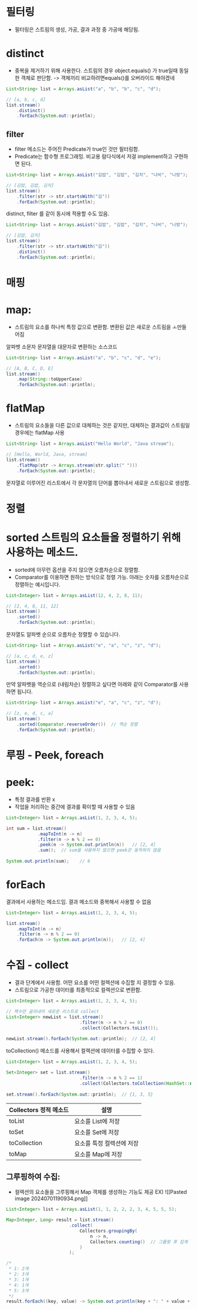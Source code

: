 # 필터링
- 필터링은 스트림의 생성, 가공, 결과 과정 중 가공에 해당됨.

# distinct
- 중복을 제거하기 위해 사용한다. 스트림의 경우 object.equals() 가 true일때 동일한 객체로 판단함. -> 객체끼리 비교하려면equals()를 오버라이드 해야겠네
```java
List<String> list = Arrays.asList("a", "b", "b", "c", "d");

// [a, b, c, d]
list.stream()
	.distinct()
	.forEach(System.out::println);
```

## filter
- filter 메소드는 주어진 Predicate가 true인 것만 필터링함.
- Predicate는 함수형 프로그래밍. 비교용 람다식에서 저걸 implement하고 구현하면 된다.
```java
List<String> list = Arrays.asList("김밥", "김밥", "김치", "나비", "나방");

// [김밥, 김밥, 김치]
list.stream()
	.filter(str -> str.startsWith("김"))
	.forEach(System.out::println);
```
distinct, filter 를 같이 동시에 적용할 수도 있음.
```java
List<String> list = Arrays.asList("김밥", "김밥", "김치", "나비", "나방");

// [김밥, 김치]
list.stream()
	.filter(str -> str.startsWith("김"))
	.distinct()
	.forEach(System.out::println);
```


# 매핑
# map:
- 스트림의 요소를 하나씩 특정 값으로 변환함. 변환된 값은 새로운 스트림을 ㅗ만들어짐

알파벳 소문자 문자열을 대문자로 변환하는 소스코드
```java
List<String> list = Arrays.asList("a", "b", "c", "d", "e");

// [A, B, C, D, E]
list.stream()
	.map(String::toUpperCase)
	.forEach(System.out::println);
```
# flatMap
- 스트림의 요소들을 다른 값으로 대체하는 것은 같지만, 대체하는 결과값이 스트림일 경우에는 flatMap 사용

```java
List<String> list = Arrays.asList("Hello World", "Java stream");

// [Hello, World, Java, stream]
list.stream()
	.flatMap(str -> Arrays.stream(str.split(" ")))
	.forEach(System.out::println);
```
문자열로 이루어진 리스트에서 각 문자열의 단어를 뽑아내서 새로운 스트림으로 생성함.

# 정렬
# sorted 스트림의 요소들을 정렬하기 위해 사용하는 메소드.

- sorted에 아무런 옵션을 주지 않으면 오름차순으로 정렬함.
- Comparator를 이용하면 원하는 방식으로 정렬 가능.
아래는 숫자를 오름차순으로 정렬하는 예시입니다.

```java
List<Integer> list = Arrays.asList(12, 4, 2, 8, 11);

// [2, 4, 8, 11, 12]
list.stream()
	.sorted()
	.forEach(System.out::println);
```

문자열도 알파벳 순으로 오름차순 정렬할 수 있습니다.

```java
List<String> list = Arrays.asList("e", "a", "c", "z", "d");

// [a, c, d, e, z]
list.stream()
	.sorted()
	.forEach(System.out::println);
```

만약 알파벳을 역순으로 (내림차순) 정렬하고 싶다면 아래와 같이 Comparator를 사용하면 됩니다.

```java
List<String> list = Arrays.asList("e", "a", "c", "z", "d");

// [z, e, d, c, a]
list.stream()
	.sorted(Comparator.reverseOrder())  // 역순 정렬
	.forEach(System.out::println);
```

# 루핑 - Peek, foreach
# peek:
- 특정 결과를 반환 x
- 작업을 처리하는 중간에 결과를 확이할 때 사용할 수 있음
```java
List<Integer> list = Arrays.asList(1, 2, 3, 4, 5);

int sum = list.stream()
			.mapToInt(n -> n)
			.filter(n -> n % 2 == 0)
			.peek(n -> System.out.println(n))   // [2, 4]
			.sum();  // sum을 사용하지 않으면 peek은 동작하지 않음
			
System.out.println(sum);    // 6
```

# forEach
결과에서 사용하는 메소드임. 결과 메소드와 중복해서 사용할 수 없음
```java
List<Integer> list = Arrays.asList(1, 2, 3, 4, 5);

list.stream()
	.mapToInt(n -> n)
	.filter(n -> n % 2 == 0)
	.forEach(n -> System.out.println(n));   // [2, 4]
```

# 수집 - collect
- 결과 단계에서 사용함. 어떤 요소를 어떤 컬렉션에 수집할 지 결정할 수 있음.
- 스트림으로 가공한 데이터를 최종적으로 컬렉션으로 변환함.
```java
List<Integer> list = Arrays.asList(1, 2, 3, 4, 5);

// 짝수만 골라내어 새로운 리스트로 collect
List<Integer> newList = list.stream()
							.filter(n -> n % 2 == 0)
							.collect(Collectors.toList());
							
newList.stream().forEach(System.out::println);  // [2, 4]
```

toCollection() 메소드를 사용해서 컬렉션에 데이터를 수집할 수 있다.
```java
List<Integer> list = Arrays.asList(1, 2, 3, 4, 5);

Set<Integer> set = list.stream()
							.filter(n -> n % 2 == 1)
							.collect(Collectors.toCollection(HashSet::new));
							
set.stream().forEach(System.out::println);  // {1, 3, 5}
```

| Collectors 정적 메소드 | 설명             |
| ----------------- | -------------- |
| toList            | 요소를 List에 저장   |
| toSet             | 요소를 Set에 저장    |
| toCollection      | 요소를 특정 컬렉션에 저장 |
| toMap             | 요소를 Map에 저장    |
## 그루핑하여 수집:
- 컬렉션의 요소들을 그루핑해서 Map 객체를 생성하는 기능도 제공
EX)
![[Pasted image 20240701190934.png]]
```java
List<Integer> list = Arrays.asList(1, 1, 2, 2, 2, 3, 4, 5, 5, 5);

Map<Integer, Long> result = list.stream()
						.collect(
							Collectors.groupingBy(
								n -> n,
								Collectors.counting()  // 그룹핑 후 집계
							)
						);

/*
 * 1: 2개
 * 2: 3개
 * 3: 1개
 * 4: 1개
 * 5: 3개
 */
result.forEach((key, value) -> System.out.println(key + ": " + value + "개"));
```